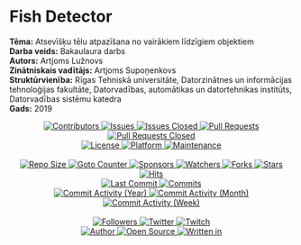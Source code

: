 # Fish Detector
**Tēma:** Atsevīšķu tēlu atpazīšana no vairākiem līdzīgiem objektiem\
**Darba veids:** Bakaulaura darbs\
**Autors:** Artjoms Lužnovs\
**Zinātniskais vadītājs:** Artjoms Supoņenkovs\
**Struktūrvienība:** Rīgas Tehniskā universitāte, Datorzinātnes un informācijas tehnoloģijas fakultāte, Datorvadības, automātikas un   datortehnikas institūts, Datorvadības sistēmu katedra\
**Gads:** 2019

<p align="center">
	<a href="https://github.com/greencomfytea/fish_detector/graphs/contributors">
		<img alt="Contributors" src="https://custom-icon-badges.demolab.com/github/contributors/greencomfytea/fish_detector?logo=person-add" />
	</a>
	<a href="https://github.com/greencomfytea/fish_detector/issues">
		<img alt="Issues" src="https://custom-icon-badges.demolab.com/github/issues/greencomfytea/fish_detector?logo=issue-opened" />
	</a>
	<a href="https://github.com/greencomfytea/fish_detector/issues">
		<img alt="Issues Closed" src="https://custom-icon-badges.demolab.com/github/issues-closed/greencomfytea/fish_detector?logo=issue-closed" />
	</a>
	<a href="https://github.com/greencomfytea/fish_detector/pulls">
		<img alt="Pull Requests" src="https://custom-icon-badges.demolab.com/github/issues-pr/greencomfytea/fish_detector?logo=git-pull-request" />
	</a>
	<a href="https://github.com/greencomfytea/fish_detector/pulls">
		<img alt="Pull Requests Closed" src="https://custom-icon-badges.demolab.com/github/issues-pr-closed/greencomfytea/fish_detector?logo=git-pull-request-closed" />
	</a>
	<br>
	<a href="https://github.com/greencomfytea/fish_detector/blob/main/LICENSE">
		<img alt="License" src="https://custom-icon-badges.demolab.com/github/license/greencomfytea/fish_detector?logo=law" />
	</a>
	<a href="">
		<img alt="Platform" src="https://custom-icon-badges.demolab.com/badge/platform-win-blue?logo=device-desktop" />
	</a>
	<a href="">
		<img alt="Maintenance" src="https://custom-icon-badges.demolab.com/maintenance/no/2023?logo=tools" />
	</a>
	<br>
	<br>
	<a href="">
		<img alt="Repo Size" src="https://custom-icon-badges.demolab.com/github/repo-size/greencomfytea/fish_detector?logo=database" />
	</a>
	<a href="">
		<img alt="Goto Counter" src="https://custom-icon-badges.demolab.com/github/search/greencomfytea/fish_detector/goto?logo=git-compare" />
	</a>
	<a href="https://github.com/sponsors/greencomfytea">
		<img alt="Sponsors" src="https://custom-icon-badges.demolab.com/github/sponsors/greencomfytea?logo=heart" />
	</a>
	<a href="https://github.com/GreenComfyTea/fish_detector/watchers">
		<img alt="Watchers" src="https://custom-icon-badges.demolab.com/github/watchers/greencomfytea/fish_detector?logo=eye" />
	</a>
	<a href="https://github.com/greencomfytea/fish_detector/forks">
		<img alt="Forks" src="https://custom-icon-badges.demolab.com/github/forks/greencomfytea/fish_detector?logo=repo-forked" />
	</a>
	<a href="https://github.com/greencomfytea/fish_detector/stargazers">
		<img alt="Stars" src="https://custom-icon-badges.demolab.com/github/stars/greencomfytea/fish_detector?logo=star" />
	</a>
	<a href="https://github.com/greencomfytea/fish_detector/graphs/traffic">
		<img alt="Hits" src="https://custom-icon-badges.demolab.com/endpoint?url=https://hits.dwyl.com/greencomfytea/fish_detector.json?color=blue&logo=eye" />
	</a>
	<br>
	<a href="https://github.com/greencomfytea/fish_detector/commits/main">
		<img alt="Last Commit" src="https://custom-icon-badges.demolab.com/github/last-commit/greencomfytea/fish_detector?logo=git-commit" />
	</a>
	<a href="https://github.com/greencomfytea/fish_detector/commits/main">
		<img alt="Commits" src="https://custom-icon-badges.demolab.com/github/commit-activity/t/greencomfytea/fish_detector?logo=git-commit" />
	</a>
	<br>
	<a href="https://github.com/greencomfytea/fish_detector/graphs/commit-activity">
		<img alt="Commit Activity (Year)" src="https://custom-icon-badges.demolab.com/github/commit-activity/y/greencomfytea/fish_detector?logo=pulse" />
	</a>
	<a href="https://github.com/greencomfytea/fish_detector/graphs/commit-activity">
		<img alt="Commit Activity (Month)" src="https://custom-icon-badges.demolab.com/github/commit-activity/m/greencomfytea/fish_detector?logo=pulse" />
	</a>
	<a href="https://github.com/greencomfytea/fish_detector/graphs/commit-activity">
		<img alt="Commit Activity (Week)" src="https://custom-icon-badges.demolab.com/github/commit-activity/w/greencomfytea/fish_detector?logo=pulse" />
	</a>
	<br>
	<br>
	<a href="https://github.com/greencomfytea?tab=followers">
		<img alt="Followers" src="https://custom-icon-badges.demolab.com/github/followers/greencomfytea?logo=people" />
	</a>
	<a href="https://twitter.com/greencomfytea">
		<img alt="Twitter" src="https://img.shields.io/twitter/follow/greencomfytea?logo=twitter" />
	</a>
	<a href="https://www.twitch.tv/greencomfytea">
		<img alt="Twitch" src="https://img.shields.io/twitch/status/greencomfytea?logo=twitch" />
	</a>
	<br>
	<a href="https://github.com/greencomfytea">
		<img alt="Author" src="https://custom-icon-badges.demolab.com/badge/author-GreenComfyTea-green?logo=person" />
	</a>
	<a href="https://github.com/topics/open-source">
		<img alt="Open Source" src="https://img.shields.io/badge/open%20source-%20yes-brightgreen?logo=openvpn" />
	</a>
	<a href="https://cursey.github.io/reframework-book/index.html#lua-scripting">
		<img alt="Written in" src="https://custom-icon-badges.demolab.com/badge/written%20in-c%23-178600?logo=terminal" />
	</a>
</p>
